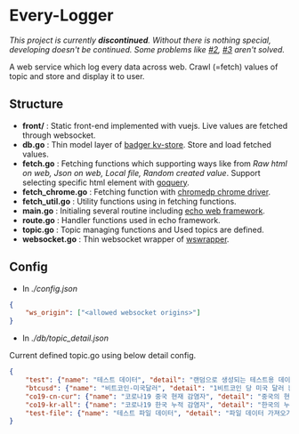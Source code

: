 # Every-Logger

_This project is currently **discontinued**. Without there is nothing special, developing doesn't be continued. 
Some problems like [#2](https://github.com/Dictor/Every-Logger/issues/2), [#3](https://github.com/Dictor/Every-Logger/issues/3) aren't solved._

A web service which log every data across web. Crawl (=fetch) values of topic and store and display it to user.

## Structure
- **front/** : Static front-end implemented with vuejs. Live values are fetched through websocket.
- **db.go** : Thin model layer of [badger kv-store](https://github.com/dgraph-io/badger). Store and load fetched values.
- **fetch.go** : Fetching functions which supporting ways like from _Raw html on web, Json on web, Local file, Random created value_. 
Support selecting specific html element with [goquery](https://github.com/PuerkitoBio/goquery).
- **fetch_chrome.go** : Fetching function with [chromedp chrome driver](https://github.com/chromedp/chromedp).
- **fetch_util.go** : Utility functions using in fetching functions.
- **main.go** : Initialing several routine including [echo web framework](https://echo.labstack.com).
- **route.go** : Handler functions used in echo framework.
- **topic.go** : Topic managing functions and Used topics are defined.
- **websocket.go** : Thin websocket wrapper of [wswrapper](https://github.com/Dictor/wswrapper).
 
## Config
- In _./config.json_
```json
{
    "ws_origin": ["<allowed websocket origins>"]
}
```
- In _./db/topic_detail.json_

Current defined topic.go using below detail config.
```json
{
    "test": {"name": "테스트 데이터", "detail": "랜덤으로 생성되는 테스트용 데이터입니다."},
    "btcusd": {"name": "비트코인-미국달러", "detail": "1비트코인 당 미국 달러 환율입니다."},
    "co19-cn-cur": {"name": "코로나19 중국 현재 감염자", "detail": "중국의 현재 감염자 수입니다. (완치 및 사망자 제외)"},
    "co19-kr-all": {"name": "코로나19 한국 누적 감염자", "detail": "한국의 누적 감염자 수입니다."},
    "test-file": {"name": "테스트 파일 데이터", "detail": "파일 데이터 가져오기 테스트용 데이터입니다."}
}
```
